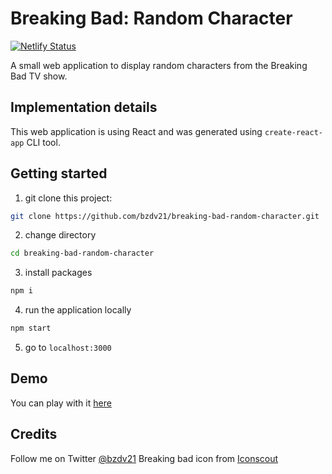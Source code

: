 # Breaking Bad: Random Character
[![Netlify Status](https://api.netlify.com/api/v1/badges/13cbcf30-14c2-4632-99e5-67581375823b/deploy-status)](https://app.netlify.com/sites/random-breaking-bad-characters-bzdv21/deploys)

A small web application to display random characters from the Breaking Bad TV show.

## Implementation details

This web application is using React and was generated using `create-react-app` CLI tool.

## Getting started

1) git clone this project:

```bash
git clone https://github.com/bzdv21/breaking-bad-random-character.git
```

2) change directory

```bash
cd breaking-bad-random-character
```

3) install packages

```bash
npm i
```

4) run the application locally

```bash
npm start
```

5) go to `localhost:3000`

## Demo

You can play with it [here](https://random-breaking-bad-characters-bzdv21.netlify.app/)


## Credits

Follow me on Twitter [@bzdv21](https://twitter.com/bzdv21)
Breaking bad icon from [Iconscout](https://iconscout.com/icons/breaking-bad)

